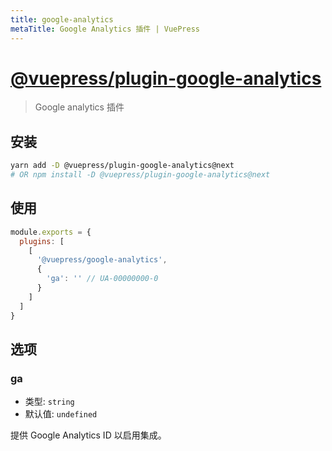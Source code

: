 ```yaml
---
title: google-analytics
metaTitle: Google Analytics 插件 | VuePress
---
```


# [@vuepress/plugin-google-analytics](https://github.com/vuejs/vuepress/tree/master/packages/@vuepress/plugin-google-analytics)

> Google analytics 插件

## 安装

```bash
yarn add -D @vuepress/plugin-google-analytics@next
# OR npm install -D @vuepress/plugin-google-analytics@next
```

## 使用

```javascript
module.exports = {
  plugins: [
    [ 
      '@vuepress/google-analytics',
      {
        'ga': '' // UA-00000000-0
      }
    ]  
  ] 
}
```

## 选项

### ga

- 类型: `string`
- 默认值: `undefined`

提供 Google Analytics ID 以启用集成。
